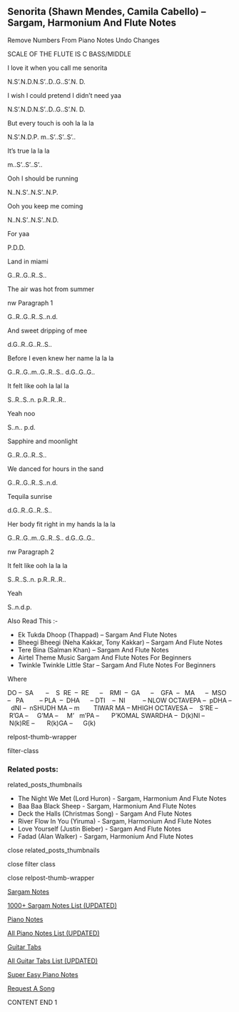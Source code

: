 
## Senorita (Shawn Mendes, Camila Cabello) – Sargam, Harmonium And Flute Notes

Remove Numbers From Piano Notes
Undo Changes

SCALE OF THE FLUTE IS C BASS/MIDDLE

I love it when you call me senorita

N.S’.N.D.N.S’..D..G..S’.N. D.

I wish I could pretend I didn’t need yaa

N.S’.N.D.N.S’..D..G..S’.N. D.

But every touch is ooh la la la

N.S’.N.D.P. m..S’..S’..S’..

It’s true la la la

m..S’..S’..S’..

Ooh I should be running

N..N.S’..N.S’..N.P.

Ooh you keep me coming

N..N.S’..N.S’..N.D.

For yaa

P.D.D.

Land in miami

G..R..G..R..S..

The air was hot from summer

nw Paragraph 1

G..R..G..R..S..n.d.

And sweet dripping of mee

d.G..R..G..R..S..

Before I even knew her name la la la

G..R..G..m..G..R..S.. d.G..G..G..

It felt like ooh la lal la

S..R..S..n. p.R..R..R..

Yeah noo

S..n.. p.d.

Sapphire and moonlight

G..R..G..R..S..

We danced for hours in the sand

G..R..G..R..S..n.d.

Tequila sunrise

d.G..R..G..R..S..

Her body fit right in my hands la la la

G..R..G..m..G..R..S.. d.G..G..G..

nw Paragraph 2

It felt like ooh la la la

S..R..S..n. p.R..R..R..

Yeah

S..n.d.p.



Also Read This :-



* Ek Tukda Dhoop (Thappad) – Sargam And Flute Notes
* Bheegi Bheegi (Neha Kakkar, Tony Kakkar) – Sargam And Flute Notes
* Tere Bina (Salman Khan) – Sargam And Flute Notes
* Airtel Theme Music Sargam And Flute Notes For Beginners
* Twinkle Twinkle Little Star – Sargam And Flute Notes For Beginners

Where



DO –  SA       –    S  RE  –  RE      –    RMI  –  GA      –    GFA  –   MA      –  MSO  –   PA         – PLA  –  DHA      – DTI    –  NI          – NLOW OCTAVEPA –  pDHA –  dNI –  nSHUDH MA – m        TIWAR MA – MHIGH OCTAVESA –    S’RE –     R’GA –     G’MA –     M’   m’PA –       P’KOMAL SWARDHA –  D(k)NI –       N(k)RE –       R(k)GA –      G(k)



relpost-thumb-wrapper

filter-class

### Related posts:

related_posts_thumbnails

* The Night We Met (Lord Huron) - Sargam, Harmonium And Flute Notes
* Baa Baa Black Sheep - Sargam, Harmonium And Flute Notes
* Deck the Halls (Christmas Song) - Sargam And Flute Notes
* River Flow In You (Yiruma) - Sargam, Harmonium And Flute Notes
* Love Yourself (Justin Bieber) - Sargam And Flute Notes
* Fadad (Alan Walker) - Sargam, Harmonium And Flute Notes

close related_posts_thumbnails

close filter class

close relpost-thumb-wrapper

[Sargam Notes](https://www.notationsworld.com/sargam-notes.html)

[1000+ Sargam Notes List (UPDATED)](https://www.notationsworld.com/all-songs-list-sargam-notes.html)

[Piano Notes](https://www.notationsworld.com/piano-notes.html)

[All Piano Notes List (UPDATED)](https://www.notationsworld.com/all-songs-list-piano-notes.html)

[Guitar Tabs](https://www.notationsworld.com/guitar-tabs.html)

[All Guitar Tabs List (UPDATED)](https://www.notationsworld.com/all-songs-list-guitar-tabs.html)

[Super Easy Piano Notes](https://studywall.in/)

[Request A Song](https://www.notationsworld.com/request-a-song.html)

CONTENT END 1


